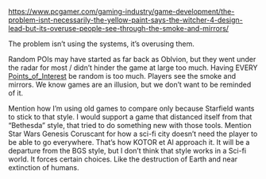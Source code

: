 https://www.pcgamer.com/gaming-industry/game-development/the-problem-isnt-necessarily-the-yellow-paint-says-the-witcher-4-design-lead-but-its-overuse-people-see-through-the-smoke-and-mirrors/

The problem isn’t using the systems, it’s overusing them.

Random POIs may have started as far back as Oblvion, but they went under the radar for most / didn’t hinder the game at large too much. Having EVERY [Points_of_Interest](../Exploring/Points_of_Interest.md) be random is too much. Players see the smoke and mirrors. We know games are an illusion, but we don’t want to be reminded of it.

Mention how I’m using old games to compare only because Starfield wants to stick to that style. I would support a game that distanced itself from that “Bethesda” style, that tried to do something new with those tools. Mention Star Wars Genesis Coruscant for how a sci-fi city doesn’t need the player to be able to go everywhere. That’s how KOTOR et Al approach it. 
It will be a departure from the BGS style, but I don’t think that style works in a Sci-fi world. It forces certain choices. Like the destruction of Earth and near extinction of humans.